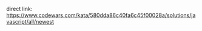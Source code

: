 direct link:
https://www.codewars.com/kata/580dda86c40fa6c45f00028a/solutions/javascript/all/newest

